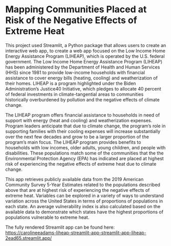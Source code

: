 # Mapping Communities Placed at Risk of the Negative Effects of Extreme Heat

This project used Streamlit, a Python package that allows users to create an interactive web app, to create a web app focused on the Low Income Home Energy Assistance Program (LIHEAP), which is operated by the U.S. federal government. The Low Income Home Energy Assistance Program (LIHEAP) has been administered by the Department of Health and Human Services (HHS) since 1981 to provide low-income households with financial assistance to cover energy bills (heating, cooling) and weatherization of their homes. LIHEAP is a program highlighted under the Biden Administration’s Justice40 Initiative, which pledges to allocate 40 percent of federal investments in climate-tangential areas to communities historically overburdened by pollution and the negative effects of climate change.

The LIHEAP program offers financial assistance to households in need of support with energy (heat and cooling) and weatherization expenses. Program leaders anticipate that due to climate change, the program’s role in supporting families with their cooling expenses will increase substantially over the next few decades and grow to be a larger proportion of the program’s main focus. The LIHEAP program provides benefits to households with low incomes, older adults, young children, and people with disabilities. These populations match some of the communities that the the Environmental Protection Agency (EPA) has indicated are placed at highest risk of experiencing the negative effects of extreme heat due to climate change.

This app retrieves publicly available data from the 2019 American Community Survey 5-Year Estimates related to the populations described above that are at highest risk of experiencing the negative effects of extreme heat. Variables can be explored in a variety of ways to understand variation across the United States in terms of proportions of populations in each state. An average vulnerability index is also calculated based on the available data to demonstrate which states have the highest proportions of populations vulnerable to extreme heat.

The fully rendered Streamlit app can be found here: https://carolineeadams-liheap-streamlit-app-streamlit-app-liheap-2ead65.streamlit.app/
